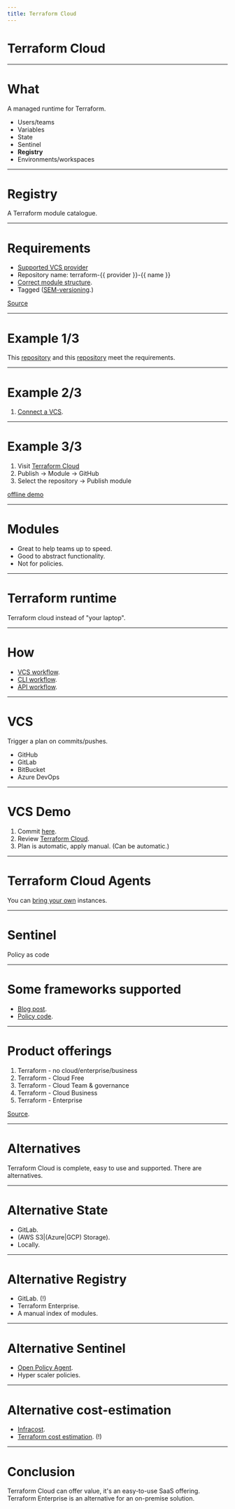 ```yaml
---
title: Terraform Cloud
---
```


# Terraform Cloud

---

# What

A managed runtime for Terraform.

- Users/teams
- Variables
- State
- Sentinel
- **Registry**
- Environments/workspaces

---

# Registry

A Terraform module catalogue.

----

# Requirements

- [Supported VCS provider](https://www.terraform.io/cloud-docs/vcs#supported-vcs-providers)
- Repository name: terraform-{{ provider }}-{{ name }}
- [Correct module structure](https://www.terraform.io/language/modules/develop/structure).
- Tagged ([SEM-versioning](https://semver.org).)

[Source](https://www.terraform.io/cloud-docs/registry/publish-modules#preparing-a-module-repository)

----

# Example 1/3

This [repository](https://github.com/robertdebock/terraform-azurerm-scale-set/) and this [repository](https://github.com/robertdebock/terraform-vault-snapshot) meet the requirements.

----

# Example 2/3

1. [Connect a VCS](https://app.terraform.io/app/robertdebock/settings/version-control).

----

# Example 3/3

1. Visit [Terraform Cloud](https://app.terraform.io/app/robertdebock/registry/private/modules)
2. Publish -> Module -> GitHub
3. Select the repository -> Publish module

[offline demo](https://raw.githubusercontent.com/robertdebock/presentations/master/images/TF-Cloud-modules.gif)

----

# Modules

- Great to help teams up to speed.
- Good to abstract functionality.
- Not for policies.

---

# Terraform runtime

Terraform cloud instead of "your laptop".

----

# How

- [VCS workflow](https://www.terraform.io/cloud-docs/run/ui).
- [CLI workflow](https://www.terraform.io/cloud-docs/run/cli).
- [API workflow](https://www.terraform.io/cloud-docs/run/api).

----

# VCS

Trigger a plan on commits/pushes.

- GitHub
- GitLab
- BitBucket
- Azure DevOps

----

# VCS Demo

1. Commit [here](https://github.com/robertdebock/git-terraform-demo).
2. Review [Terraform Cloud](https://app.terraform.io/app/robertdebock/workspaces/git-terraform-demo/runs/).
3. Plan is automatic, apply manual. (Can be automatic.)

---

# Terraform Cloud Agents

You can [bring your own](https://www.terraform.io/cloud-docs/agents) instances.

---

# Sentinel

Policy as code

----

# Some frameworks supported

- [Blog post](https://www.hashicorp.com/blog/announcing-terraform-foundational-policy-library-preview).
- [Policy code](https://github.com/hashicorp/terraform-foundational-policies-library/tree/master/cis).

---

# Product offerings

1. Terraform - no cloud/enterprise/business
2. Terraform - Cloud Free
3. Terraform - Cloud Team & governance
4. Terraform - Cloud Business
5. Terraform - Enterprise

[Source](https://cloud.hashicorp.com/products/terraform/pricing).

----

# Alternatives

Terraform Cloud is complete, easy to use and supported. There are alternatives.

---

# Alternative State

- GitLab.
- (AWS S3|(Azure|GCP) Storage).
- Locally.

---

# Alternative Registry

- GitLab. (!)
- Terraform Enterprise.
- A manual index of modules.

---

# Alternative Sentinel

- [Open Policy Agent](https://www.openpolicyagent.org/docs/latest/terraform/).
- Hyper scaler policies.

---

# Alternative cost-estimation

- [Infracost](https://www.infracost.io).
- [Terraform cost estimation](https://github.com/antonbabenko/terraform-cost-estimation). (!)

----

# Conclusion

Terraform Cloud can offer value, it's an easy-to-use SaaS offering. Terraform Enterprise is an alternative for an on-premise solution.

